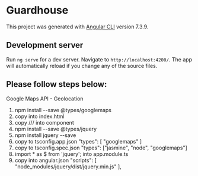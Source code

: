 # Guardhouse

This project was generated with [Angular CLI](https://github.com/angular/angular-cli) version 7.3.9.

## Development server

Run `ng serve` for a dev server. Navigate to `http://localhost:4200/`. The app will automatically reload if you change any of the source files.

## Please follow steps below:

Google Maps API - Geolocation

1. npm install --save @types/googlemaps
2. copy <script src="http://maps.google.com/maps/api/js?key=AIzaSyACVPEfvD8Na20bk99r2fj5rbLEpVCbJP8"></script> into index.html
3. copy /// <reference types="@types/googlemaps" /> into component
4. npm install --save @types/jquery
5. npm install jquery --save
6. copy to tsconfig.app.json "types": [
      "googlemaps"
    ]
7. copy to tsconfig.spec.json "types": ["jasmine", "node", "googlemaps"]
8. import * as $ from 'jquery'; into app.module.ts
9. copy into angular.json "scripts": [
              "node_modules/jquery/dist/jquery.min.js"
            ],
